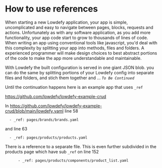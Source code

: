# How to use references

When starting a new Lowdefy application, your app is simple, uncomplicated and easy to navigate between pages, blocks, requests and actions. Unfortunately as with any software application, as you add more functionality, your app code start to grow to thousands of lines of code. When writing an app using conventional tools like javascript, you'd deal with this complexity by splitting your app into methods, files and folders. A experienced programmer will make design choices to best abstract portions of the code to make the app more understandable and maintainable.

With Lowdefy the built configuration is served in one giant JSON blob. you can do the same by splitting portions of your Lowdefy config into separate files and folders, and stich them together and ... _`To Be Continued`_

Until the continuation happens here is an example app that uses `_ref`

https://github.com/lowdefy/lowdefy-example-crud

In https://github.com/lowdefy/lowdefy-example-crud/blob/main/lowdefy.yaml line 58 

```
  - _ref: pages/brands/brands.yaml
```
and line 63
```
  - _ref: pages/products/products.yaml
```

There is a reference to a separate file. This is even further subdivided in the products page which have sub `_ref` on line 152
```
      - _ref: pages/products/components/product_list.yaml
```


